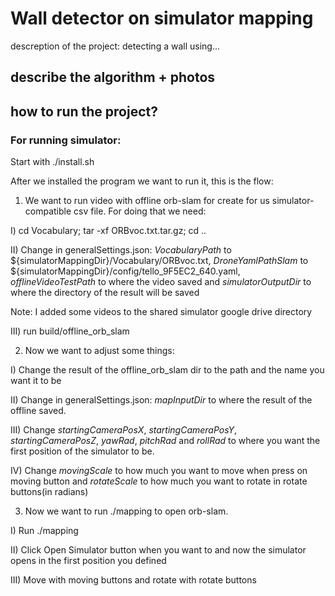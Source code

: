 # Wall detector on simulator mapping

descreption of the project: detecting a wall using...

## describe the algorithm + photos

## how to run the project?

### For running simulator:

Start with ./install.sh

After we installed the program we want to run it, this is the flow:

1. We want to run video with offline orb-slam for create for us simulator-compatible csv file.
For doing that we need:

I) cd Vocabulary; tar -xf ORBvoc.txt.tar.gz; cd ..

II) Change in generalSettings.json: *VocabularyPath* to ${simulatorMappingDir}/Vocabulary/ORBvoc.txt, *DroneYamlPathSlam* to ${simulatorMappingDir}/config/tello_9F5EC2_640.yaml, *offlineVideoTestPath* to where the video saved and *simulatorOutputDir* to where the directory of the result will be saved

Note: I added some videos to the shared simulator google drive directory

III) run build/offline_orb_slam

2. Now we want to adjust some things:

I) Change the result of the offline_orb_slam dir to the path and the name you want it to be

II) Change in generalSettings.json: *mapInputDir* to where the result of the offline saved.

III) Change *startingCameraPosX*, *startingCameraPosY*, *startingCameraPosZ*, *yawRad*, *pitchRad* and *rollRad* to where you want the first position of the simulator to be.

IV) Change *movingScale* to how much you want to move when press on moving button and *rotateScale* to how much you want to rotate in rotate buttons(in radians)

3. Now we want to run ./mapping to open orb-slam.

I) Run ./mapping

II) Click Open Simulator button when you want to and now the simulator opens in the first position you defined

III) Move with moving buttons and rotate with rotate buttons

